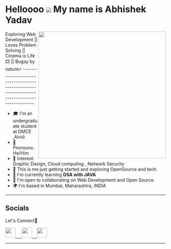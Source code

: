 # <a align='center'>Helloooo ![](https://user-images.githubusercontent.com/18350557/176309783-0785949b-9127-417c-8b55-ab5a4333674e.gif) My name is Abhishek Yadav </a>

<img align="right" src="https://tenor.com/view/abstract-art-gif-11028687.gif" style ="height:25rem">
Exploring Web Development || Loves Problem Solving || Cinema is Life🎞️  || Bugsy by nature⚡
------------------------------------------------------------------------------------------------

- 🎓 I'm an undergraduate student at DMCE ,Airoli
- 👦 Pronouns: He/Him
- 🎇 Interest: Graphic Design, Cloud computing , Network Security
- 👯 This is me just getting started and exploring OpenSource and tech.
- 🏫 I'm currently learning **DSA with JAVA**
- 🤩 I'm open to collaborating on Web Development and Open Source.
- 🌍 I'm based in Mumbai, Maharashtra, INDIA

<hr>

## Socials

Let's Connect🤝

<p align="left"> <a href="https://github.com/a6hishekyadav" target="_blank" rel="noreferrer">
<img src="https://raw.githubusercontent.com/danielcranney/readme-generator/main/public/icons/socials/github.svg" width="32" height="32" />&nbsp; &nbsp;&nbsp;
</a> <a href="https://www.linkedin.com/in/abhishek-yadav-759897223/" target="_blank" rel="noreferrer"><img src="https://raw.githubusercontent.com/danielcranney/readme-generator/main/public/icons/socials/linkedin.svg" width="32" height="32" />&nbsp;&nbsp;&nbsp;
</a> <a href="https://twitter.com/BugsyyTheBug" target="_blank" rel="noreferrer"><img src="https://raw.githubusercontent.com/danielcranney/readme-generator/main/public/icons/socials/twitter.svg" width="32" height="32" /></a></p><hr>
